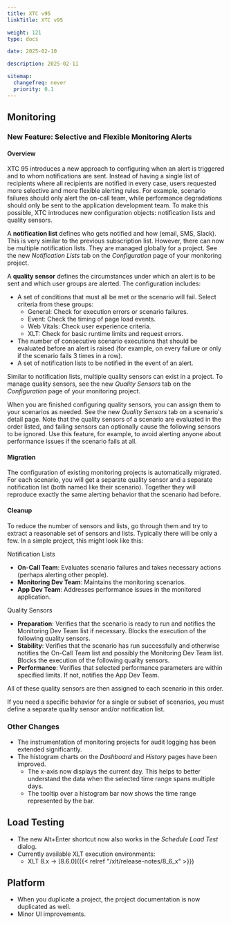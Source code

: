```yaml
---
title: XTC v95
linkTitle: XTC v95

weight: 121
type: docs

date: 2025-02-10

description: 2025-02-11

sitemap:
  changefreq: never
  priority: 0.1
---
```


## Monitoring

### New Feature: Selective and Flexible Monitoring Alerts

#### Overview

XTC 95 introduces a new approach to configuring when an alert is triggered and to whom notifications are sent. Instead of having a single list of recipients where all recipients are notified in every case, users requested more selective and more flexible alerting rules. For example, scenario failures should only alert the on-call team, while performance degradations should only be sent to the application development team. To make this possible, XTC introduces new configuration objects: notification lists and quality sensors.

A **notification list** defines who gets notified and how (email, SMS, Slack). This is very similar to the previous subscription list. However, there can now be multiple notification lists. They are managed globally for a project. See the new *Notification Lists* tab on the *Configuration* page of your monitoring project.

A **quality sensor** defines the circumstances under which an alert is to be sent and which user groups are alerted. The configuration includes:

* A set of conditions that must all be met or the scenario will fail. Select criteria from these groups:
    * General: Check for execution errors or scenario failures.
    * Event: Check the timing of page load events.
    * Web Vitals: Check user experience criteria.
    * XLT: Check for basic runtime limits and request errors.
* The number of consecutive scenario executions that should be evaluated before an alert is raised (for example, on every failure or only if the scenario fails 3 times in a row).
* A set of notification lists to be notified in the event of an alert.

Similar to notification lists, multiple quality sensors can exist in a project. To manage quality sensors, see the new *Quality Sensors* tab on the *Configuration* page of your monitoring project.

When you are finished configuring quality sensors, you can assign them to your scenarios as needed. See the new *Quality Sensors* tab on a scenario's detail page. Note that the quality sensors of a scenario are evaluated in the order listed, and failing sensors can optionally cause the following sensors to be ignored. Use this feature, for example, to avoid alerting anyone about performance issues if the scenario fails at all.
 
#### Migration

The configuration of existing monitoring projects is automatically migrated. For each scenario, you will get a separate quality sensor and a separate notification list (both named like their scenario). Together they will reproduce exactly the same alerting behavior that the scenario had before.

#### Cleanup

To reduce the number of sensors and lists, go through them and try to extract a reasonable set of sensors and lists. Typically there will be only a few. In a simple project, this might look like this:

Notification Lists

* **On-Call Team**: Evaluates scenario failures and takes necessary actions (perhaps alerting other people).
* **Monitoring Dev Team**: Maintains the monitoring scenarios.
* **App Dev Team**: Addresses performance issues in the monitored application.

Quality Sensors

* **Preparation**: Verifies that the scenario is ready to run and notifies the Monitoring Dev Team list if necessary. Blocks the execution of the following quality sensors.
* **Stability**: Verifies that the scenario has run successfully and otherwise notifies the On-Call Team list and possibly the Monitoring Dev Team list. Blocks the execution of the following quality sensors.
* **Performance**: Verifies that selected performance parameters are within specified limits. If not, notifies the App Dev Team.

All of these quality sensors are then assigned to each scenario in this order.

If you need a specific behavior for a single or subset of scenarios, you must define a separate quality sensor and/or notification list.
 
### Other Changes

* The instrumentation of monitoring projects for audit logging has been extended significantly.
* The histogram charts on the *Dashboard* and *History* pages have been improved.
    * The x-axis now displays the current day. This helps to better understand the data when the selected time range spans multiple days.
    * The tooltip over a histogram bar now shows the time range represented by the bar.


## Load Testing

* The new Alt+Enter shortcut now also works in the *Schedule Load Test* dialog.
* Currently available XLT execution environments:
    * XLT 8.x → [8.6.0]({{< relref "/xlt/release-notes/8_6_x" >}})


## Platform

* When you duplicate a project, the project documentation is now duplicated as well.
* Minor UI improvements.

